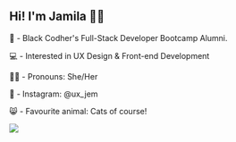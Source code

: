 Hi! I'm Jamila 👋🏽 
------------------------------------------------------------------------------------------------------------------------------------
🎉 - Black Codher's Full-Stack Developer Bootcamp Alumni.

💻 - Interested in UX Design & Front-end Development

👍🏽 - Pronouns: She/Her

📱 - Instagram: @ux_jem

😸 - Favourite animal: Cats of course! 

![](https://media.giphy.com/media/VekcnHOwOI5So/giphy.gif)
